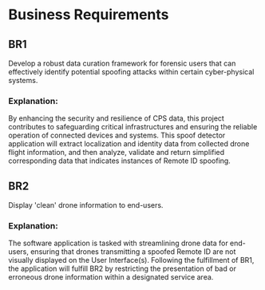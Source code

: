 # Business Requirements

## BR1
Develop a robust data curation framework for forensic users that can effectively identify potential spoofing attacks within certain cyber-physical systems.

### Explanation:
By enhancing the security and resilience of CPS data, this project contributes to safeguarding critical infrastructures and ensuring the reliable operation of connected devices and systems. This spoof detector application will extract localization and identity data from collected drone flight information, and then analyze, validate and return simplified corresponding data that indicates instances of Remote ID spoofing.

## BR2
Display 'clean' drone information to end-users.

### Explanation:
The software application is tasked with streamlining drone data for end-users, ensuring that drones transmitting a spoofed Remote ID are not visually displayed on the User Interface(s). Following the fulfillment of BR1, the application will fulfill BR2 by restricting the presentation of bad or erroneous drone information within a designated service area.
